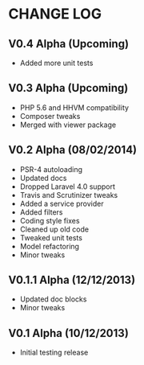 CHANGE LOG
==========


## V0.4 Alpha (Upcoming)

* Added more unit tests


## V0.3 Alpha (Upcoming)

* PHP 5.6 and HHVM compatibility
* Composer tweaks
* Merged with viewer package


## V0.2 Alpha (08/02/2014)

* PSR-4 autoloading
* Updated docs
* Dropped Laravel 4.0 support
* Travis and Scrutinizer tweaks
* Added a service provider
* Added filters
* Coding style fixes
* Cleaned up old code
* Tweaked unit tests
* Model refactoring
* Minor tweaks


## V0.1.1 Alpha (12/12/2013)

* Updated doc blocks
* Minor tweaks


## V0.1 Alpha (10/12/2013)

* Initial testing release
